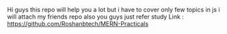 Hi guys this repo will help you a lot but i have to cover only few topics in js i will attach my friends repo also you guys just refer study
Link : https://github.com/Roshanbtech/MERN-Practicals
